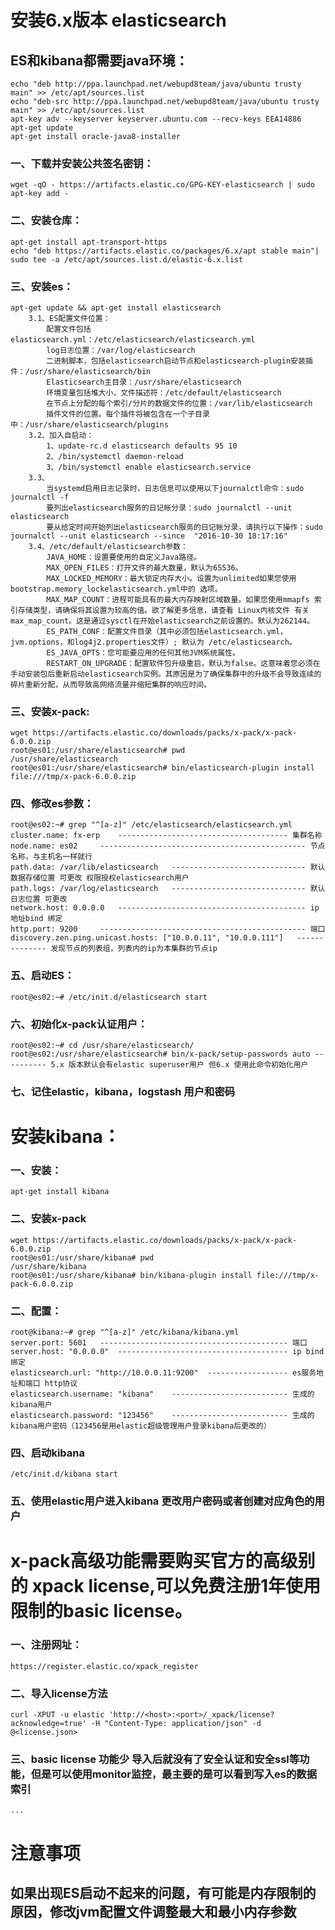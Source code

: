 # 安装6.x版本 elasticsearch #

## ES和kibana都需要java环境： ##
    echo "deb http://ppa.launchpad.net/webupd8team/java/ubuntu trusty main" >> /etc/apt/sources.list
    echo "deb-src http://ppa.launchpad.net/webupd8team/java/ubuntu trusty main" >> /etc/apt/sources.list
    apt-key adv --keyserver keyserver.ubuntu.com --recv-keys EEA14886
    apt-get update
    apt-get install oracle-java8-installer

### 一、下载并安装公共签名密钥： ###
	wget -qO - https://artifacts.elastic.co/GPG-KEY-elasticsearch | sudo apt-key add -
	
### 二、安装仓库： ###
	apt-get install apt-transport-https
	echo "deb https://artifacts.elastic.co/packages/6.x/apt stable main"| sudo tee -a /etc/apt/sources.list.d/elastic-6.x.list
	
### 三、安装es： ###
	apt-get update && apt-get install elasticsearch
		3.1、ES配置文件位置：
		 	配置文件包括 elasticsearch.yml：/etc/elasticsearch/elasticsearch.yml
		 	log日志位置：/var/log/elasticsearch
		 	二进制脚本，包括elasticsearch启动节点和elasticsearch-plugin安装插件：/usr/share/elasticsearch/bin	
			Elasticsearch主目录：/usr/share/elasticsearch
			环境变量包括堆大小，文件描述符：/etc/default/elasticsearch
			在节点上分配的每个索引/分片的数据文件的位置：/var/lib/elasticsearch
			插件文件的位置。每个插件将被包含在一个子目录中：/usr/share/elasticsearch/plugins
		3.2、加入自启动：
	 		1、update-rc.d elasticsearch defaults 95 10
	 		2、/bin/systemctl daemon-reload
	 		3、/bin/systemctl enable elasticsearch.service
		3.3、
			当systemd启用日志记录时，日志信息可以使用以下journalctl命令：sudo journalctl -f
			要列出elasticsearch服务的日记帐分录：sudo journalctl --unit elasticsearch
			要从给定时间开始列出elasticsearch服务的日记帐分录，请执行以下操作：sudo journalctl --unit elasticsearch --since  "2016-10-30 18:17:16"
		3.4、/etc/default/elasticsearch参数：
			JAVA_HOME：设置要使用的自定义Java路径。
			MAX_OPEN_FILES：打开文件的最大数量，默认为65536。
			MAX_LOCKED_MEMORY：最大锁定内存大小。设置为unlimited如果您使用bootstrap.memory_lockelasticsearch.yml中的 选项。
			MAX_MAP_COUNT：进程可能具有的最大内存映射区域数量。如果您使用mmapfs 索引存储类型，请确保将其设置为较高的值。欲了解更多信息，请查看 Linux内核文件 有关max_map_count。这是通过sysctl在开始elasticsearch之前设置的。默认为262144。
			ES_PATH_CONF：配置文件目录（其中必须包括elasticsearch.yml， jvm.options，和log4j2.properties文件）; 默认为 /etc/elasticsearch。
			ES_JAVA_OPTS：您可能要应用的任何其他JVM系统属性。
			RESTART_ON_UPGRADE：配置软件包升级重启，默认为false。这意味着您必须在手动安装包后重新启动elasticsearch实例。其原因是为了确保集群中的升级不会导致连续的碎片重新分配，从而导致高网络流量并缩短集群的响应时间。

### 三、安装x-pack: ###
	wget https://artifacts.elastic.co/downloads/packs/x-pack/x-pack-6.0.0.zip
	root@es01:/usr/share/elasticsearch# pwd
	/usr/share/elasticsearch
	root@es01:/usr/share/elasticsearch# bin/elasticsearch-plugin install file:///tmp/x-pack-6.0.0.zip
	
### 四、修改es参数： ###
	root@es02:~# grep "^[a-z]" /etc/elasticsearch/elasticsearch.yml 
	cluster.name: fx-erp	-------------------------------------- 集群名称
	node.name: es02		---------------------------------------------- 节点名称，与主机名一样就行
	path.data: /var/lib/elasticsearch	------------------------------ 默认数据存储位置 可更改 权限授权elasticsearch用户
	path.logs: /var/log/elasticsearch	------------------------------ 默认日志位置 可更改
	network.host: 0.0.0.0	------------------------------------------ ip地址bind 绑定 
	http.port: 9200		---------------------------------------------- 端口
	discovery.zen.ping.unicast.hosts: ["10.0.0.11", "10.0.0.111"]	-------------- 发现节点的列表组，列表内的ip为本集群的节点ip
	
### 五、启动ES： ###
	root@es02:~# /etc/init.d/elasticsearch start
	
### 六、初始化x-pack认证用户： ###
	root@es02:~# cd /usr/share/elasticsearch/
	root@es02:/usr/share/elasticsearch# bin/x-pack/setup-passwords auto	---------- 5.x 版本默认会有elastic superuser用户 但6.x 使用此命令初始化用户

### 七、记住elastic，kibana，logstash 用户和密码 ###
	

# 安装kibana： #

### 一、安装： ###
	apt-get install kibana

### 二、安装x-pack ###
	wget https://artifacts.elastic.co/downloads/packs/x-pack/x-pack-6.0.0.zip
	root@es01:/usr/share/kibana# pwd
	/usr/share/kibana
	root@es01:/usr/share/kibana# bin/kibana-plugin install file:///tmp/x-pack-6.0.0.zip
	
### 二、配置： ###
	root@kibana:~# grep "^[a-z]" /etc/kibana/kibana.yml 
	server.port: 5601	------------------------------------------ 端口
	server.host: "0.0.0.0"	-------------------------------------- ip bind 绑定
	elasticsearch.url: "http://10.0.0.11:9200"	------------------ es服务地址和端口 http协议
	elasticsearch.username: "kibana"	-------------------------- 生成的kibana用户
	elasticsearch.password: "123456"	-------------------------- 生成的kibana用户密码（123456是用elastic超级管理用户登录kibana后更改的）
	
### 四、启动kibana ###
	/etc/init.d/kibana start

### 五、使用elastic用户进入kibana 更改用户密码或者创建对应角色的用户 ###
	
# x-pack高级功能需要购买官方的高级别的 xpack license,可以免费注册1年使用限制的basic license。 #

### 一、注册网址： ###
	https://register.elastic.co/xpack_register
	
### 二、导入license方法 ###
	curl -XPUT -u elastic 'http://<host>:<port>/_xpack/license?acknowledge=true' -H "Content-Type: application/json" -d @<license.json>
	
### 三、basic license 功能少 导入后就没有了安全认证和安全ssl等功能，但是可以使用monitor监控，最主要的是可以看到写入es的数据索引 ###
	...

# 注意事项 #
## 如果出现ES启动不起来的问题，有可能是内存限制的原因，修改jvm配置文件调整最大和最小内存参数   ##

